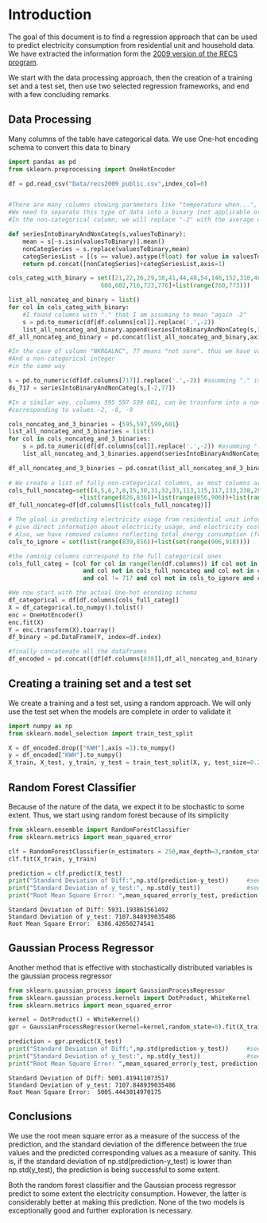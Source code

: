 # Introduction

The goal of this document is to find a regression approach that can be used to predict electricity consumption from residential unit and household data. We have extracted the information form the [2009 version of the RECS program](https://www.eia.gov/consumption/residential/data/2009/index.php?view=microdata).

We start with the data processing approach, then the creation of a training set and a test set, then use two selected regression frameworks, and end with a few concluding remarks.

## Data Processing

Many columns of the table have categorical data.
We use One-hot encoding schema to convert this data to binary


```python
import pandas as pd
from sklearn.preprocessing import OneHotEncoder

df = pd.read_csv("Data/recs2009_public.csv",index_col=0)


#There are many columns showing parameters like "temperature when...", but showing -2 when not applicable.
#We need to separate this type of data into a binary (not applicable or applicable) and a non-categorical column
#In the non-categorical column, we will replace "-2" with the average of all the values larger than 0

def seriesIntoBinaryAndNonCateg(s,valuesToBinary):
    mean = s[~s.isin(valuesToBinary)].mean()
    nonCategSeries = s.replace(valuesToBinary,mean)
    categSeriesList = [(s == value).astype(float) for value in valuesToBinary]
    return pd.concat([nonCategSeries]+categSeriesList,axis=1)

cols_categ_with_binary = set([21,22,26,29,38,41,44,48,54,146,152,310,460,462,466,467,468,540,546,547,548,549,
                          600,602,716,723,776]+list(range(760,773)))

list_all_noncateg_and_binary = list()
for col in cols_categ_with_binary:
    #I found columns with "." that I am assuming to mean "again -2"
    s = pd.to_numeric(df[df.columns[col]].replace('.',-2))
    list_all_noncateg_and_binary.append(seriesIntoBinaryAndNonCateg(s,[-2]))
df_all_noncateg_and_binary = pd.concat(list_all_noncateg_and_binary,axis=1)

#In the case of column "NKRGALNC", 77 means "not sure". thus we have values -2 and 77 to trasnform to binary
#And a non-categorical integer
#in the same way 

s = pd.to_numeric(df[df.columns[717]].replace('.',-2)) #asumming "." is "-2" to save time
ds_717 = seriesIntoBinaryAndNonCateg(s,[-2,77])

#In a similar way, columns 595 597 599 601, can be trasnform into a non-categorical column and 3 binary columns 
#corresponding to values -2, -8, -9

cols_noncateg_and_3_binaries = {595,597,599,601}
list_all_noncateg_and_3_binaries = list()
for col in cols_noncateg_and_3_binaries:
    s = pd.to_numeric(df[df.columns[col]].replace('.',-2)) #asumming "." is "-2" to save time
    list_all_noncateg_and_3_binaries.append(seriesIntoBinaryAndNonCateg(s,[-2,-8,-9]))

df_all_noncateg_and_3_binaries = pd.concat(list_all_noncateg_and_3_binaries,axis=1)
    
# We create a list of fully non-categorical columns, as most columns are categorical
cols_full_noncateg=set([4,5,6,7,8,15,30,31,32,33,113,115,117,133,238,288,502,503,556,594,596,598,607,758,759,784] 
                    +list(range(826,836))+list(range(856,906))+list(range(931,939)))
df_full_noncateg=df[df.columns[list(cols_full_noncateg)]]

# The gloal is predicting electricity usage from residential unit information so we remove all columns that
# give direct information about electricity usage, and electricity cost (from 'KWHSPH' to 'DOLELRFG'). 
# Also, we have removed columns reflecting total energy consumption (from 'TOTALBTU' to 'TOTALDOLOTH').
cols_to_ignore = set(list(range(839,856))+list(set(range(906,918))))

#the raminig columns correspond to the full categorical ones
cols_full_categ = [col for col in range(len(df.columns)) if col not in cols_categ_with_binary \
                     and col not in cols_full_noncateg and col not in cols_noncateg_and_3_binaries \
                     and col != 717 and col not in cols_to_ignore and col != 838] #838 is the column to be predcited

#We now start with the actual One-hot econding schema
df_categorical = df[df.columns[cols_full_categ]]
X = df_categorical.to_numpy().tolist()
enc = OneHotEncoder()
enc.fit(X)
Y = enc.transform(X).toarray()
df_binary = pd.DataFrame(Y, index=df.index)

#finally concatenate all the dataframes
df_encoded = pd.concat([df[df.columns[838]],df_all_noncateg_and_binary,ds_717,df_all_noncateg_and_3_binaries,df_full_noncateg,df_binary],axis=1)

```

## Creating a training set and a test set

We create a training and a test set, using a random approach.
We will only use the test set when the models are complete in order to validate it


```python
import numpy as np
from sklearn.model_selection import train_test_split

X = df_encoded.drop(["KWH"],axis =1).to_numpy()
y = df_encoded["KWH"].to_numpy()
X_train, X_test, y_train, y_test = train_test_split(X, y, test_size=0.20, random_state=42)

```

## Random Forest Classifier

Because of the nature of the data, we expect it to be stochastic to some extent. 
Thus, we start using random forest because of its simplicity


```python
from sklearn.ensemble import RandomForestClassifier
from sklearn.metrics import mean_squared_error

clf = RandomForestClassifier(n_estimators = 250,max_depth=3,random_state=0, criterion="entropy")
clf.fit(X_train, y_train)

prediction = clf.predict(X_test)
print("Standard Deviation of Diff:",np.std(prediction-y_test))     #see conclusions
print("Standard Deviation of y_test:", np.std(y_test))             #see conclusions
print("Root Mean Square Error: ",mean_squared_error(y_test, prediction, squared=False)) #returns RMSE
```

    Standard Deviation of Diff: 5931.193861561492
    Standard Deviation of y_test: 7107.848939035486
    Root Mean Square Error:  6386.42650274541


## Gaussian Process Regressor

Another method that is effective with stochastically distributed variables is the gaussian process regressor


```python
from sklearn.gaussian_process import GaussianProcessRegressor
from sklearn.gaussian_process.kernels import DotProduct, WhiteKernel
from sklearn.metrics import mean_squared_error

kernel = DotProduct() + WhiteKernel()
gpr = GaussianProcessRegressor(kernel=kernel,random_state=0).fit(X_train, y_train)

prediction = gpr.predict(X_test)
print("Standard Deviation of Diff:",np.std(prediction-y_test))     #see conclusions
print("Standard Deviation of y_test:", np.std(y_test))             #see conclusions
print("Root Mean Square Error: ",mean_squared_error(y_test, prediction, squared=False)) #returns RMSE

```

    Standard Deviation of Diff: 5001.419411073517
    Standard Deviation of y_test: 7107.848939035486
    Root Mean Square Error:  5005.4443014970175


## Conclusions


We use the root mean square error as a measure of the success of the prediction, and the standard deviation of the difference between the true values and the predicted corresponding values as a measure of sanity. This is, if the standard deviation of np.std(prediction-y_test) is lower than np.std(y_test), the prediction is being successful to some extent.

Both the random forest classifier and the Gaussian process regressor predict to some extent the electricity consumption. However, the latter is considerably better at making this prediction. None of the two models is exceptionally good and further exploration is necessary.



```python

```
